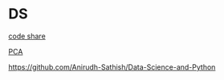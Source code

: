 # DS


[code share](https://codeshare.io/DZWoNk)

[PCA](https://github.com/bhendi-boi/Intro-to-Data-science/blob/main/ass.ipynb)

https://github.com/Anirudh-Sathish/Data-Science-and-Python
